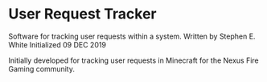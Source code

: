 # User Request Tracker
Software for tracking user requests within a system.
Written by Stephen E. White
Initialized 09 DEC 2019

Initially developed for tracking user requests in Minecraft for the Nexus Fire Gaming community.
